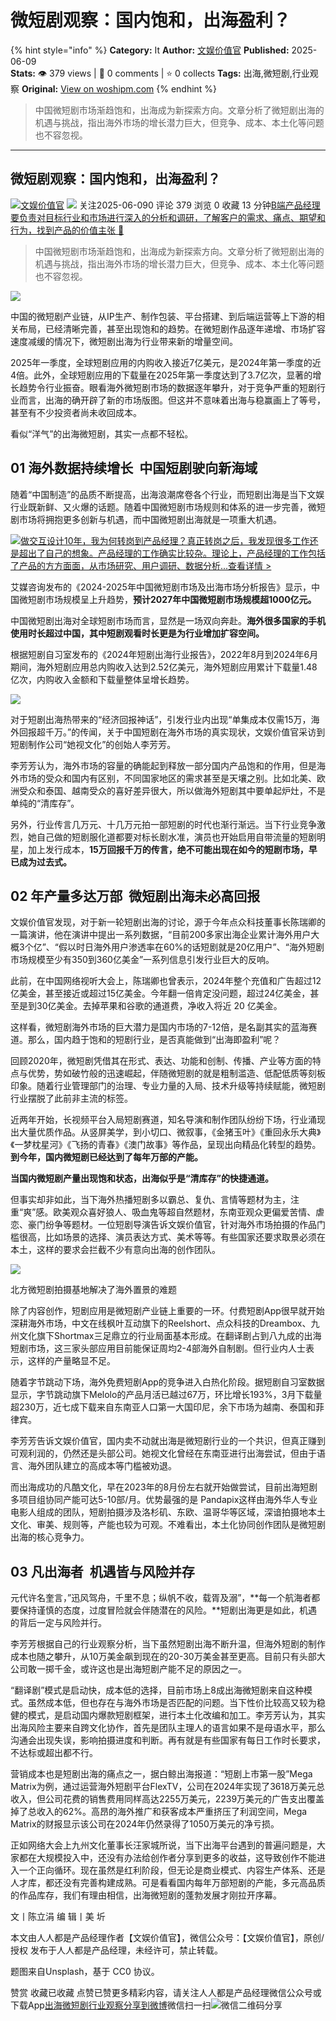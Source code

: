 # 微短剧观察：国内饱和，出海盈利？
{% hint style="info" %}
**Category:** It
**Author:** [文娱价值官](https://www.woshipm.com/u/1449250)
**Published:** 2025-06-09  
**Stats:** 👁️ 379 views | 💬 0 comments | ⭐ 0 collects
**Tags:** 出海,微短剧,行业观察
**Original:** [View on woshipm.com](https://www.woshipm.com/it/6227392.html)
{% endhint %}
> 中国微短剧市场渐趋饱和，出海成为新探索方向。文章分析了微短剧出海的机遇与挑战，指出海外市场的增长潜力巨大，但竞争、成本、本土化等问题也不容忽视。

---

## 微短剧观察：国内饱和，出海盈利？

[![](https://image.woshipm.com/wp-files/2022/07/u21cnwuc8NzT2KrLk3mG.jpg!/both/72x72)](https://www.woshipm.com/u/1449250)[文娱价值官](https://www.woshipm.com/u/1449250) ![](https://static.woshipm.com/tag/1122_1@2x.png) 关注2025-06-090 评论 379 浏览 0 收藏 13 分钟[B端产品经理要负责对目标行业和市场进行深入的分析和调研，了解客户的需求、痛点、期望和行为，找到产品的价值主张 🔗](https://ke.qidianla.com/courses/bcpm)

> 中国微短剧市场渐趋饱和，出海成为新探索方向。文章分析了微短剧出海的机遇与挑战，指出海外市场的增长潜力巨大，但竞争、成本、本土化等问题也不容忽视。

![](https://image.woshipm.com/2024/05/24/674cf804-196d-11ef-b3fd-00163e142b65.png)

中国的微短剧产业链，从IP生产、制作包装、平台搭建、到后端运营等上下游的相关布局，已经清晰完善，甚至出现饱和的趋势。在微短剧作品逐年递增、市场扩容速度减缓的情况下，微短剧出海为行业带来新的增量空间。

2025年一季度，全球短剧应用的内购收入接近7亿美元，是2024年第一季度的近4倍。此外，全球短剧应用的下载量在2025年第一季度达到了3.7亿次，显著的增长趋势令行业振奋。眼看海外微短剧市场的数据逐年攀升，对于竞争严重的短剧行业而言，出海的确开辟了新的市场版图。但这并不意味着出海与稳赢画上了等号，甚至有不少投资者尚未收回成本。

看似“洋气”的出海微短剧，其实一点都不轻松。

## 01 海外数据持续增长  中国短剧驶向新海域

随着“中国制造”的品质不断提高，出海浪潮席卷各个行业，而短剧出海是当下文娱行业既新鲜、又火爆的话题。随着中国微短剧市场规则和体系的进一步完善，微短剧市场将拥抱更多创新与机遇，而中国微短剧出海就是一项重大机遇。

[![](https://image.woshipm.com/2023/08/02/769bf6f4-30e6-11ee-b3cb-00163e0b5ff3.png)做交互设计10年，我为何转岗到产品经理？真正转岗之后，我发现很多工作还是超出了自己的想象。产品经理的工作确实比较杂。理论上，产品经理的工作包括了产品的方方面面，从市场研究、用户调研、数据分析...查看详情 >](https://ke.qidianla.com/courses/bcpm)

艾媒咨询发布的《2024-2025年中国微短剧市场及出海市场分析报告》显示，中国微短剧市场规模呈上升趋势，**预计2027年中国微短剧市场规模超1000亿元。**

中国微短剧出海对全球短剧市场而言，显然是一场双向奔赴。**海外很多国家的手机使用时长超过中国，其中短剧观看时长更是为行业增加扩容空间。**

根据短剧自习室发布的《2024年短剧出海行业报告》，2022年8月到2024年6月期间，海外短剧应用总内购收入达到2.52亿美元，海外短剧应用累计下载量1.48亿次，内购收入金额和下载量整体呈增长趋势。

![](https://image.woshipm.com/2025/06/07/a53a6daa-4382-11f0-8928-00163e09d72f.png)

对于短剧出海热带来的“经济回报神话”，引发行业内出现“单集成本仅需15万，海外回报超千万。”的传闻，关于中国短剧在海外市场的真实现状，文娱价值官采访到短剧制作公司“她视文化”的创始人李芳芳。

李芳芳认为，海外市场的容量的确能起到释放一部分国内产品饱和的作用，但是海外市场的受众和国内有区别，不同国家地区的需求甚至是天壤之别。比如北美、欧洲受众和泰国、越南受众的喜好差异很大，所以做海外短剧其中要单起炉灶，不是单纯的“清库存”。

另外，行业传言几万元、十几万元拍一部短剧的时代也渐行渐远。当下行业竞争激烈，她自己做的短剧服化道都要对标长剧水准，演员也开始启用自带流量的短剧明星，加上发行成本，**15万回报千万的传言，绝不可能出现在如今的短剧市场，早已成为过去式。**

## 02 年产量多达万部  微短剧出海未必高回报

文娱价值官发现，对于新一轮短剧出海的讨论，源于今年点众科技董事长陈瑞卿的一篇演讲，他在演讲中提出一系列数据，“目前200多家出海企业累计海外用户大概3个亿”、“假以时日海外用户渗透率在60%的话短剧就是20亿用户”、“海外短剧市场规模至少有350到360亿美金”一系列信息引发行业巨大的反响。

此前，在中国网络视听大会上，陈瑞卿也曾表示，2024年整个充值和广告超过12亿美金，甚至接近或超过15亿美金。今年翻一倍肯定没问题，超过24亿美金，甚至是到30亿美金。去掉苹果和谷歌的通道费，净收入将近 20 亿美金。

这样看，微短剧海外市场的巨大潜力是国内市场的7-12倍，是名副其实的蓝海赛道。那么，国内趋于饱和的短剧行业，是否真能做到“出海即盈利”呢？

回顾2020年，微短剧凭借其在形式、表达、功能和创制、传播、产业等方面的特点与优势，势如破竹般的迅速崛起，伴随微短剧的就是粗制滥造、低配低质等刻板印象。随着行业管理部门的治理、专业力量的入局、技术升级等持续赋能，微短剧行业摆脱了此前非主流的标签。

近两年开始，长视频平台入局短剧赛道，知名导演和制作团队纷纷下场，行业涌现出大量优质作品。从竖屏美学，到小切口、微叙事，《金猪玉叶》《重回永乐大典》《一梦枕星河》《飞扬的青春》《澳门故事》等作品，呈现出向精品化转型的趋势。**到今年，国内微短剧已经达到了每年万部的产能。**

**当国内微短剧产量出现饱和状态，出海似乎是“清库存”的快捷通道。**

但事实却非如此，当下海外热播短剧多以霸总、复仇、言情等题材为主，注重“爽”感。欧美观众喜好狼人、吸血鬼等超自然题材，东南亚观众更偏爱苦情、虐恋、豪门纷争等题材。一位短剧导演告诉文娱价值官，针对海外市场拍摄的作品门槛很高，比如场景的选择、演员表达方式、美术等等。有些国家还要求取景必须在本土，这样的要求会拦截不少有意向出海的创作团队。

![](https://image.woshipm.com/2025/06/07/a8fdc7ac-4382-11f0-8928-00163e09d72f.png)

北方微短剧拍摄基地解决了海外置景的难题

除了内容创作，短剧应用是微短剧产业链上重要的一环。付费短剧App很早就开始深耕海外市场，中文在线枫叶互动旗下的Reelshort、点众科技的Dreambox、九州文化旗下Shortmax三足鼎立的行业局面基本形成。在翻译剧占到八九成的出海短剧市场，这三家头部应用目前能保证周均2-4部海外自制剧。但行业内人士表示，这样的产量略显不足。

随着字节跳动下场，海外免费短剧App的竞争进入白热化阶段。据短剧自习室数据显示，字节跳动旗下Melolo的产品月活已越过67万，环比增长193%，3月下载量超230万，近七成下载来自东南亚人口第一大国印尼，余下市场为越南、泰国和菲律宾。

李芳芳告诉文娱价值官，国内卖不动就出海是微短剧行业的一个共识，但真正赚到可观利润的，仍然还是头部公司。她视文化曾经在东南亚进行出海尝试，但由于语言、海外团队建立的高成本等门槛被劝退。

而出海成功的凡酷文化，早在2023年的8月份左右就开始做尝试，目前出海短剧多项目组协同产能可达5-10部/月。优势最强的是 Pandapix这样由海外华人专业电影人组成的团队，短剧拍摄涉及洛杉矶、东欧、温哥华等区域，深谙拍摄地本土文化、审美、规则等，产能也较为可观。不难看出，本土化协同创作团队是微短剧出海的核心竞争力。

## 03 凡出海者  机遇皆与风险并存

元代许名奎言，”迅风驾舟，千里不息；纵帆不收，载胥及溺”，**每一个航海者都要保持谨慎的态度，过度冒险就会伴随潜在的风险。**短剧出海更是如此，机遇的背后一定与风险并行。

李芳芳根据自己的行业观察分析，当下虽然短剧出海不断升温，但海外短剧的制作成本也随之攀升，从10万美金飙到现在的20-30万美金甚至更高。目前只有头部大公司敢一掷千金，或许这也是出海短剧产能不足的原因之一。

“翻译剧”模式是启动快，成本低的选择，目前市场上8成出海微短剧来自这种模式。虽然成本低，但也存在与海外市场是否匹配的问题。当下性价比较高又较为稳健的模式，是启动国内爆款短剧框架，进行本土化改编和加工。李芳芳认为，其实出海风险主要来自跨文化协作，首先是团队主理人的语言如果不是母语水平，那么沟通会出现失误，影响拍摄进度和判断。再有就是有些国家有每日工作时长要求，不达标或超出都不行。

营销成本也是短剧出海的痛点之一，据白鲸出海报道：“短剧上市第一股”Mega Matrix为例，通过运营海外短剧平台FlexTV，公司在2024年实现了3618万美元总收入，但公司花费的销售费用同样高达2255万美元，2239万美元的广告支出覆盖掉了总收入的62%。高昂的海外推广和获客成本严重挤压了利润空间，Mega Matrix的财报显示该公司在2024年仍然录得了1050万美元的净亏损。

正如网络大会上九州文化董事长汪家城所说，当下出海平台遇到的普遍问题是，大家都在大规模投入中，还没有办法给创作者分享到更多的收益，这导致创作不能进入一个正向循环。现在虽然是红利阶段，但无论是商业模式、内容生产体系、还是人才库，都还没有完善构建成熟。可是看看国内每年万部短剧的产能，多元高品质的作品库存，我们有理由相信，出海微短剧的蓬勃发展才刚拉开序幕。

文丨陈立涓 编 辑丨美 圻

本文由人人都是产品经理作者【文娱价值官】，微信公众号：【文娱价值官】，原创/授权 发布于人人都是产品经理，未经许可，禁止转载。

题图来自Unsplash，基于 CC0 协议。

赞赏 收藏已收藏 点赞已赞更多精彩内容，请关注人人都是产品经理微信公众号或下载App[出海](https://www.woshipm.com/tag/%e5%87%ba%e6%b5%b7)[微短剧](https://www.woshipm.com/tag/%e5%be%ae%e7%9f%ad%e5%89%a7)[行业观察](https://www.woshipm.com/tag/%e8%a1%8c%e4%b8%9a%e8%a7%82%e5%af%9f)[分享到微博](https://service.weibo.com/share/share.php?appkey=2775287854&title=微短剧观察：国内饱和，出海盈利？&url=https://www.woshipm.com/it/6227392.html&pic=https://image.woshipm.com/2024/05/24/674cf804-196d-11ef-b3fd-00163e142b65.png)微信扫一扫![微信二维码](https://api.pwmqr.com/qrcode/create/?url=https://www.woshipm.com/it/6227392.html)分享